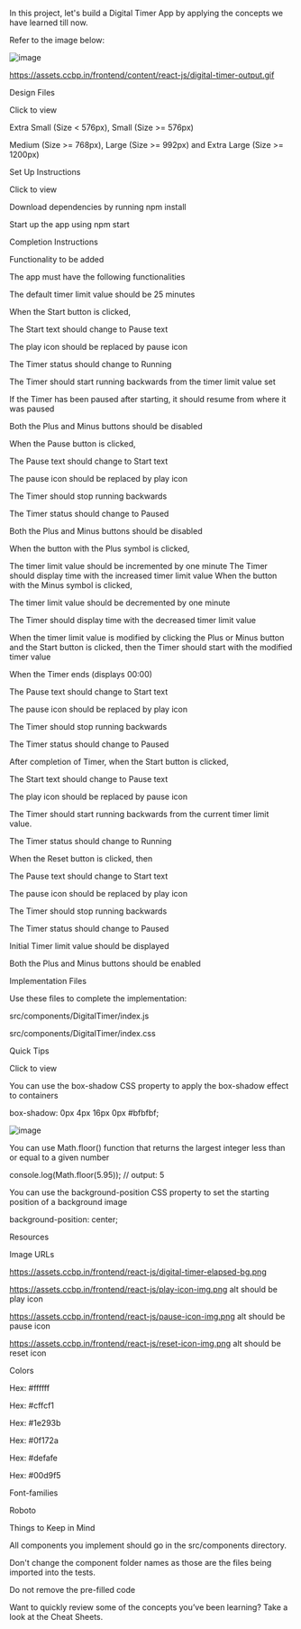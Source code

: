In this project, let's build a Digital Timer App by applying the concepts we have learned till now.

Refer to the image below:

![image](https://github.com/bukka5sandhya/React-Js-Digital-Timer/assets/133884532/b04c2fbb-1033-4e69-80a1-4c5ab060ecaa)

https://assets.ccbp.in/frontend/content/react-js/digital-timer-output.gif

Design Files

Click to view

Extra Small (Size < 576px), Small (Size >= 576px)

Medium (Size >= 768px), Large (Size >= 992px) and Extra Large (Size >= 1200px)

Set Up Instructions

Click to view

Download dependencies by running npm install

Start up the app using npm start

Completion Instructions

Functionality to be added

The app must have the following functionalities

The default timer limit value should be 25 minutes

When the Start button is clicked,

The Start text should change to Pause text

The play icon should be replaced by pause icon

The Timer status should change to Running

The Timer should start running backwards from the timer limit value set

If the Timer has been paused after starting, it should resume from where it was paused

Both the Plus and Minus buttons should be disabled

When the Pause button is clicked,

The Pause text should change to Start text

The pause icon should be replaced by play icon

The Timer should stop running backwards

The Timer status should change to Paused

Both the Plus and Minus buttons should be disabled

When the button with the Plus symbol is clicked,

The timer limit value should be incremented by one minute
The Timer should display time with the increased timer limit value
When the button with the Minus symbol is clicked,

The timer limit value should be decremented by one minute

The Timer should display time with the decreased timer limit value

When the timer limit value is modified by clicking the Plus or Minus button and the Start button is clicked, then the Timer should start with the modified timer value

When the Timer ends (displays 00:00)

The Pause text should change to Start text

The pause icon should be replaced by play icon

The Timer should stop running backwards

The Timer status should change to Paused

After completion of Timer, when the Start button is clicked,

The Start text should change to Pause text

The play icon should be replaced by pause icon

The Timer should start running backwards from the current timer limit value.

The Timer status should change to Running

When the Reset button is clicked, then

The Pause text should change to Start text

The pause icon should be replaced by play icon

The Timer should stop running backwards

The Timer status should change to Paused

Initial Timer limit value should be displayed

Both the Plus and Minus buttons should be enabled

Implementation Files

Use these files to complete the implementation:

src/components/DigitalTimer/index.js

src/components/DigitalTimer/index.css

Quick Tips

Click to view

You can use the box-shadow CSS property to apply the box-shadow effect to containers

  box-shadow: 0px 4px 16px 0px #bfbfbf;

![image](https://github.com/bukka5sandhya/React-Js-Digital-Timer/assets/133884532/adf8d5c2-58a7-4726-8f9b-a20bede2d02e)

You can use Math.floor() function that returns the largest integer less than or equal to a given number

console.log(Math.floor(5.95)); // output: 5

You can use the background-position CSS property to set the starting position of a background image

background-position: center;

Resources

Image URLs

https://assets.ccbp.in/frontend/react-js/digital-timer-elapsed-bg.png

https://assets.ccbp.in/frontend/react-js/play-icon-img.png alt should be play icon

https://assets.ccbp.in/frontend/react-js/pause-icon-img.png alt should be pause icon

https://assets.ccbp.in/frontend/react-js/reset-icon-img.png alt should be reset icon

Colors

Hex: #ffffff

Hex: #cffcf1

Hex: #1e293b

Hex: #0f172a

Hex: #defafe

Hex: #00d9f5

Font-families

Roboto

Things to Keep in Mind

All components you implement should go in the src/components directory.

Don't change the component folder names as those are the files being imported into the tests.

Do not remove the pre-filled code

Want to quickly review some of the concepts you’ve been learning? Take a look at the Cheat Sheets.
